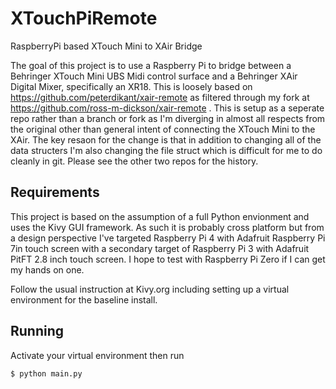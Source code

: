 # XTouchPiRemote
RaspberryPi based XTouch Mini to XAir Bridge

The goal of this project is to use a Raspberry Pi to bridge between a Behringer XTouch Mini UBS Midi control surface and a Behringer XAir Digital Mixer, specifically an XR18. This is loosely based on https://github.com/peterdikant/xair-remote as filtered through my fork at https://github.com/ross-m-dickson/xair-remote . This is setup as a seperate repo rather than a branch or fork as I'm diverging in almost all respects from the original other than general intent of connecting the XTouch Mini to the XAir. The key resaon for the change is that in addition to changing all of the data structers I'm also changing the file struct which is difficult for me to do cleanly in git. Please see the other two repos for the history.

## Requirements

This project is based on the assumption of a full Python envionment and uses the Kivy GUI framework. As such it is probably cross platform but from a design perspective I've targeted Raspberry Pi 4 with Adafruit Raspberry Pi 7in touch screen with a secondary target of Raspberry Pi 3 with Adafruit PitFT 2.8 inch touch screen. I hope to test with Raspberry Pi Zero if I can get my hands on one.

Follow the usual instruction at Kivy.org including setting up a virtual environment for the baseline install.

## Running

Activate your virtual environment then run

    $ python main.py